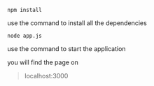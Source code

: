 ```
npm install
```
use the command to install all the dependencies

```
node app.js
```

use the command to start the application

you will find the page on 
>localhost:3000